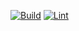 [![Build](https://github.com/Tigerbotics7125/FRC2023/actions/workflows/CI.yaml/badge.svg?branch=main)](https://github.com/Tigerbotics7125/FRC2023/actions/workflows/CI.yaml) [![Lint](https://github.com/Tigerbotics7125/FRC2023/actions/workflows/Lint.yaml/badge.svg?branch=main)](https://github.com/Tigerbotics7125/FRC2023/actions/workflows/Lint.yaml)
